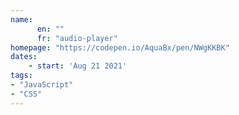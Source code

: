 ```yaml
---
name: 
      en: ""
      fr: "audio-player"
homepage: "https://codepen.io/AquaBx/pen/NWgKKBK"
dates:
    - start: 'Aug 21 2021'
tags:
- "JavaScript"
- "CSS"
---
```

